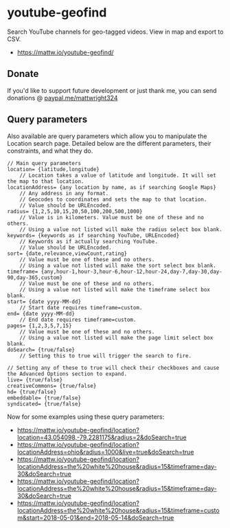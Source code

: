 # youtube-geofind
Search YouTube channels for geo-tagged videos. View in map and export to CSV.

* https://mattw.io/youtube-geofind/

## Donate

If you'd like to support future development or just thank me, you can send donations @ [paypal.me/mattwright324](https://www.paypal.me/mattwright324)

## Query parameters

Also available are query parameters which allow you to manipulate the Location search page.
Detailed below are the different parameters, their constraints, and what they do.

    // Main query parameters
    location= {latitude,longitude}
        // Location takes a value of latitude and longitude. It will set the map to that location.
    locationAddress= {any location by name, as if searching Google Maps}
        // Any address in any format. 
        // Geocodes to coordinates and sets the map to that location.
        // Value should be URLEncoded.
    radius= {1,2,5,10,15,20,50,100,200,500,1000}
        // Value is in kilometers. Value must be one of these and no others. 
        // Using a value not listed will make the radius select box blank.
    keywords= {keywords as if searching YouTube, URLEncoded}
        // Keywords as if actually searching YouTube. 
        // Value should be URLEncoded.
    sort= {date,relevance,viewCount,rating}
        // Value must be one of these and no others. 
        // Using a value not listed will make the sort select box blank.
    timeframe= {any,hour-1,hour-3,hour-6,hour-12,hour-24,day-7,day-30,day-90,day-365,custom}
        // Value must be one of these and no others. 
        // Using a value not listed will make the timeframe select box blank.
    start= {date yyyy-MM-dd}
        // Start date requires timeframe=custom.
    end= {date yyyy-MM-dd}
        // End date requires timeframe=custom.
    pages= {1,2,3,5,7,15}
        // Value must be one of these and no others. 
        // Using a value not listed will make the page limit select box blank.
    doSearch= {true/false}
        // Setting this to true will trigger the search to fire.
    
    // Setting any of these to true will check their checkboxes and cause the Advanced Options section to expand.
    live= {true/false}
    creativeCommons= {true/false}
    hd= {true/false}
    embeddable= {true/false}
    syndicated= {true/false}
    
Now for some examples using these query parameters:

* https://mattw.io/youtube-geofind/location?location=43.054098,-79.2281175&radius=2&doSearch=true
* https://mattw.io/youtube-geofind/location?locationAddress=ohio&radius=1000&live=true&doSearch=true
* https://mattw.io/youtube-geofind/location?locationAddress=the%20white%20house&radius=15&timeframe=day-30&doSearch=true
* https://mattw.io/youtube-geofind/location?locationAddress=the%20white%20house&radius=15&timeframe=day-30&doSearch=true
* https://mattw.io/youtube-geofind/location?locationAddress=the%20white%20house&radius=15&timeframe=custom&start=2018-05-01&end=2018-05-14&doSearch=true
